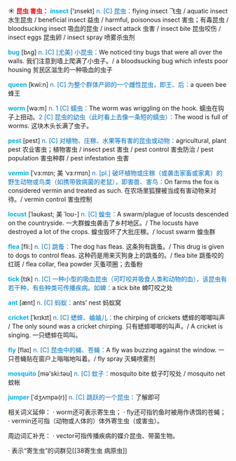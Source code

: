 ☀ <font color="red">**昆虫 害虫：**</font>
<font color="sky blue">**insect**</font> ['ɪnsekt] 
<font color="#0070c0">n. [C] 昆虫：</font>flying insect 飞虫 / aquatic insect 水生昆虫 / beneficial insect 益虫 / harmful, poisonous insect 害虫；有毒昆虫 / bloodsucking insect 吸血的昆虫 / insect attack 虫害 / insect bite 昆虫咬伤 / insect eggs 昆虫卵 / insect spray 喷雾杀虫剂
           
<font color="sky blue">**bug**</font> [bʌg]
<font color="#0070c0">n. [C] [尤美] 小昆虫：</font>We noticed tiny bugs that were all over the walls. 我们注意到墙上爬满了小虫子。/ a bloodsucking bug which infests poor housing 贫民区滋生的一种吸血的虫子

<font color="sky blue">**queen**</font> [kwi:n] 
<font color="#0070c0">n. [C] 为整个群体产卵的一个雌性昆虫，即王、后：</font>a queen bee 蜂王

<font color="sky blue">**worm**</font> [wə:m] 
<font color="#0070c0">n. 1 [C] 蠕虫：</font>The worm was wriggling on the hook. 蠕虫在钩子上扭动。<font color="#0070c0">2 [C] 昆虫的幼虫（此时看上去像一条短的蠕虫）：</font>The wood is full of worms. 这块木头长满了虫子。

<font color="sky blue">**pest**</font> [pest] 
<font color="#0070c0">n. [C] 对植物、庄稼、水果等有害的昆虫或动物：</font>agricultural, plant pest 农业害虫；植物害虫 / insect pest 害虫 / pest control 害虫防治 / pest population 害虫种群 / pest infestation 虫害
  
<font color="sky blue">**vermin**</font> [ˈvɜ:mɪn; 美 ˈvɜ:rmɪn]
<font color="#0070c0">n. [pl.] 破坏植物或庄稼（或袭击家畜或家禽）的野生动物或鸟类（如携带致病菌的老鼠），即害兽、害鸟：</font>On farms the fox is considered vermin and treated as such. 在农场里狐狸被当成有害动物来对待。/ vermin control 害虫控制

<font color="sky blue">**locust**</font> [ˈləʊkəst; 美 ˈloʊ-]
<font color="#0070c0">n. [C] 蝗虫：</font>A swarm/plague of locusts descended on the countryside. 一大群蝗虫袭击了乡村地区。/ The locusts have destroyed a lot of the crops. 蝗虫毁坏了大批庄稼。/ locust swarm 蝗虫群

<font color="sky blue">**flea**</font> [fli:]
<font color="#0070c0">n. [C] 跳蚤：</font>The dog has fleas. 这条狗有跳蚤。/ This drug is given to dogs to control fleas. 这种药是用来灭狗身上的跳蚤的。/ flea bite 跳蚤咬的红斑 / flea collar, flea powder 灭蚤项圈；去蚤粉

<font color="sky blue">**tick**</font> [tɪk] 
<font color="#0070c0">n. [C] 一种小型的吸血昆虫（可叮咬并吸食人类和动物的血），该昆虫有若干种，有些种类可传播疾病。如蜱：</font>a tick bite 蜱叮咬之处

<font color="sky blue">**ant**</font> [ænt] 
<font color="#0070c0">n. [C] 蚂蚁：</font>ants’ nest 蚂蚁窝
          
<font color="sky blue">**cricket**</font> [ˈkrɪkɪt]
<font color="#0070c0">n. [C] 蟋蟀、蛐蛐儿：</font>the chirping of crickets 蟋蟀的唧唧叫声 / The only sound was a cricket chirping. 只有蟋蟀唧唧的叫声。/ A cricket is singing. 一只蟋蟀在鸣叫。

<font color="sky blue">**fly**</font> [flaɪ] 
<font color="#0070c0">n. [C] 昆虫中的蝇、苍蝇：</font>A fly was buzzing against the window. 一只苍蝇贴在窗户上嗡嗡地叫着。/ fly spray 灭蝇喷雾剂

<font color="sky blue">**mosquito**</font> [mə'ski:təʊ] 
<font color="#0070c0">n. [C] 蚊子：</font>mosquito bite 蚊子叮咬处 / mosquito net 蚊帐
           
<font color="sky blue">**jumper**</font> [ˈdʒʌmpə(r)]
<font color="#0070c0">n. [C] 跳跃的一个昆虫：</font>了解即可

相关词义延伸：
· worm还可表示寄生虫；
· fly还可指钓鱼时被用作诱饵的苍蝇；
· vermin还可指（动物或人体的）体外寄生虫（或害虫）。

周边词汇补充：
· vector可指传播疾病的媒介昆虫、带菌生物。

· 表示“寄生虫”的词群见[[38寄生虫 病原虫]]